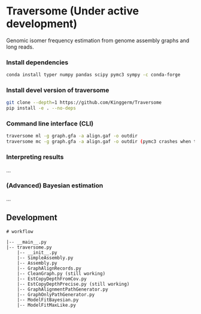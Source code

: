 

# Traversome (Under active development)
Genomic isomer frequency estimation from genome assembly graphs and long reads.


### Install dependencies
```bash
conda install typer numpy pandas scipy pymc3 sympy -c conda-forge
```

### Install devel version of traversome
```bash
git clone --depth=1 https://github.com/Kinggerm/Traversome
pip install -e . --no-deps
```

### Command line interface (CLI)

```bash
traversome ml -g graph.gfa -a align.gaf -o outdir
traversome mc -g graph.gfa -a align.gaf -o outdir (pymc3 crashes when the graph becomes complicated)
```

### Interpreting results
...


### (Advanced) Bayesian estimation
...


## Development

```
# workflow

|-- __main__.py
|-- traversome.py
    |-- __init__.py
    |-- SimpleAssembly.py
    |-- Assembly.py
    |-- GraphAlignRecords.py
    |-- CleanGraph.py (still working)
    |-- EstCopyDepthFromCov.py
    |-- EstCopyDepthPrecise.py (still working)
    |-- GraphAlignmentPathGenerator.py
    |-- GraphOnlyPathGenerator.py
    |-- ModelFitBayesian.py
    |-- ModelFitMaxLike.py
